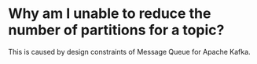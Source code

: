 # Why am I unable to reduce the number of partitions for a topic?

This is caused by design constraints of Message Queue for Apache Kafka.

